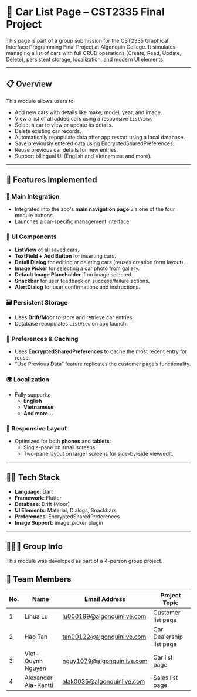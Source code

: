 # 🚗 Car List Page – CST2335 Final Project

This page is part of a group submission for the CST2335 Graphical Interface Programming Final Project at Algonquin College. It simulates managing a list of cars with full CRUD operations (Create, Read, Update, Delete), persistent storage, localization, and modern UI elements.

---

## 📋 Overview

This module allows users to:
- Add new cars with details like make, model, year, and image.
- View a list of all added cars using a responsive `ListView`.
- Select a car to view or update its details.
- Delete existing car records.
- Automatically repopulate data after app restart using a local database.
- Save previously entered data using EncryptedSharedPreferences.
- Reuse previous car details for new entries.
- Support bilingual UI (English and Vietnamese and more).

---

## 🧱 Features Implemented

### 🔗 Main Integration
- Integrated into the app's **main navigation page** via one of the four module buttons.
- Launches a car-specific management interface.

### 📄 UI Components
- **ListView** of all saved cars.
- **TextField + Add Button** for inserting cars.
- **Detail Dialog** for editing or deleting cars (reuses creation form layout).
- **Image Picker** for selecting a car photo from gallery.
- **Default Image Placeholder** if no image selected.
- **Snackbar** for user feedback on success/failure actions.
- **AlertDialog** for user confirmations and instructions.

### 🗃️ Persistent Storage
- Uses **Drift/Moor** to store and retrieve car entries.
- Database repopulates `ListView` on app launch.

### 🔐 Preferences & Caching
- Uses **EncryptedSharedPreferences** to cache the most recent entry for reuse.
- “Use Previous Data” feature replicates the customer page’s functionality.

### 🌍 Localization
- Fully supports:
  - **English**
  - **Vietnamese**
  - **And more...**

### 📱 Responsive Layout
- Optimized for both **phones** and **tablets**:
  - Single-pane on small screens.
  - Two-pane layout on larger screens for side-by-side view/edit.
---

## 🧑‍💻 Tech Stack

- **Language**: Dart
- **Framework**: Flutter
- **Database**: Drift (Moor)
- **UI Elements**: Material, Dialogs, Snackbars
- **Preferences**: EncryptedSharedPreferences
- **Image Support**: image_picker plugin

---

## 👨‍👩‍👧 Group Info

This module was developed as part of a 4-person group project.

## 👥 Team Members

| No. | Name                  | Email Address                     | Project Topic             |
|-----|-----------------------|-----------------------------------|---------------------------|
| 1   | Lihua Lu              | lu000199@algonquinlive.com        | Customer list page        |
| 2   | Hao Tan               | tan00122@algonquinlive.com        | Car Dealership list page  |
| 3   | Viet-Quynh Nguyen     | nguy1079@algonquinlive.com        | Car list page             |
| 4   | Alexander Ala-Kantti  | alak0035@algonquinlive.com        | Sales list page           |
